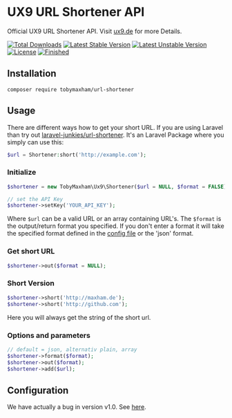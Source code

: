 # UX9 URL Shortener API
Official UX9 URL Shortener API. Visit [ux9.de](http://ux9.de) for more Details.

[![Total Downloads](https://poser.pugx.org/TobyMaxham/url-shortener/downloads.svg)](https://packagist.org/packages/TobyMaxham/url-shortener)
[![Latest Stable Version](https://poser.pugx.org/TobyMaxham/url-shortener/v/stable.svg)](https://packagist.org/packages/TobyMaxham/url-shortener)
[![Latest Unstable Version](https://poser.pugx.org/TobyMaxham/url-shortener/v/unstable.svg)](https://packagist.org/packages/TobyMaxham/url-shortener)
[![License](https://poser.pugx.org/TobyMaxham/url-shortener/license.svg)](https://packagist.org/packages/TobyMaxham/url-shortener)
[![Finished](https://img.shields.io/badge/finished-83%25-yellowgreen.svg)](http://ux9.de)


## Installation 
```ssh
composer require tobymaxham/url-shortener
```


## Usage

There are different ways how to get your short URL. If you are using Laravel than try out [laravel-junkies/url-shortener](https://github.com/laravel-junkies/url-shortener).
It's an Laravel Package where you simply can use this:
```php
$url = Shortener:short('http://example.com');
```

### Initialize
```php
$shortener = new TobyMaxham\Ux9\Shortener($url = NULL, $format = FALSE);

// set the API Key
$shortener->setKey('YOUR_API_KEY');
```
Where `$url` can be a valid URL or an array containing URL's. The `$format` is the output/return format you specified. If you don't enter a format it will take the specified format defined in the [config file](#configuration) or the 'json' format.


### Get short URL
```php
$shortener->out($format = NULL);
```


### Short Version
```php
$shortener->short('http://maxham.de');
$shortener->short('http://github.com');
```
Here you will always get the string of the short url.


### Options and parameters
```php
// default = json, alternativ plain, array
$shortener->format($format);
$shortener->out($format);
$shortener->add($url);
```

## Configuration

We have actually a bug in version v1.0. See [here](https://github.com/TobyMaxham/ux9-api/issues/4).
